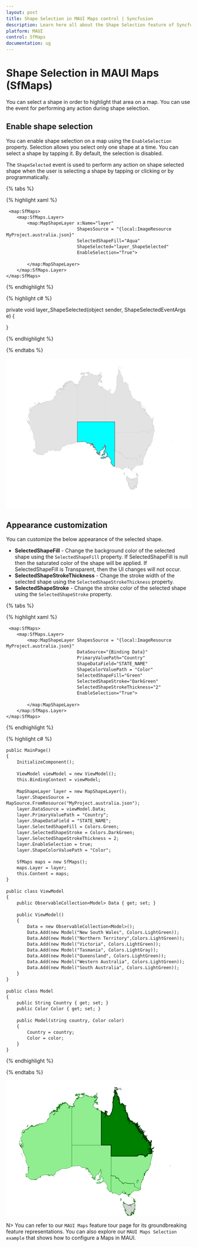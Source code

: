 ```yaml
---
layout: post
title: Shape Selection in MAUI Maps control | Syncfusion
description: Learn here all about the Shape Selection feature of Syncfusion MAUI Maps (SfMaps) control and more.
platform: MAUI
control: SfMaps
documentation: ug
---
```


# Shape Selection in MAUI Maps (SfMaps)

You can select a shape in order to highlight that area on a map. You can use the event for performing any action during shape selection.

## Enable shape selection

You can enable shape selection on a map using the `EnableSelection` property. Selection allows you select only one shape at a time. You can select a shape by tapping it. By default, the selection is disabled.

The `ShapeSelected` event is used to perform any action on shape selected shape when the user is selecting a shape by tapping or clicking or by programmatically.

{% tabs %}

{% highlight xaml %}

     <map:SfMaps>
        <map:SfMaps.Layer>
            <map:MapShapeLayer x:Name="layer"
							   ShapesSource = "{local:ImageResource MyProject.australia.json}" 
							   SelectedShapeFill="Aqua"
							   ShapeSelected="layer_ShapeSelected" 
							   EnableSelection="True">
            
            </map:MapShapeLayer>
        </map:SfMaps.Layer>
    </map:SfMaps>

{% endhighlight %}

{% highlight c# %}

private void layer_ShapeSelected(object sender, ShapeSelectedEventArgs e)
{
    
}

{% endhighlight %}

{% endtabs %}

![Enable shape selection](images/selection/enable-shape-selection.png)

## Appearance customization

You can customize the below appearance of the selected shape.

* **SelectedShapeFill** - Change the background color of the selected shape using the `SelectedShapeFill` property. If SelectedShapeFill is null then the saturated color of the shape will be applied. If SelectedShapeFill is Transparent, then the UI changes will not occur.
* **SelectedShapeStrokeThickness** - Change the stroke width of the selected shape using the `SelectedShapeStrokeThickness` property.
* **SelectedShapeStroke** - Change the stroke color of the selected shape using the `SelectedShapeStroke` property.

{% tabs %}

{% highlight xaml %}

     <map:SfMaps>
        <map:SfMaps.Layer>
            <map:MapShapeLayer ShapesSource = "{local:ImageResource MyProject.australia.json}" 
							   DataSource="{Binding Data}" 
							   PrimaryValuePath="Country"
							   ShapeDataField="STATE_NAME" 
							   ShapeColorValuePath = "Color" 
							   SelectedShapeFill="Green"
							   SelectedShapeStroke="DarkGreen" 
							   SelectedShapeStrokeThickness="2" 
							   EnableSelection="True">
            
            </map:MapShapeLayer>
        </map:SfMaps.Layer>
    </map:SfMaps>

{% endhighlight %}

{% highlight c# %}

	public MainPage()
    {
        InitializeComponent();
		
        ViewModel viewModel = new ViewModel();
        this.BindingContext = viewModel;

        MapShapeLayer layer = new MapShapeLayer();
        layer.ShapesSource = MapSource.FromResource("MyProject.australia.json");
        layer.DataSource = viewModel.Data;
        layer.PrimaryValuePath = "Country";
        layer.ShapeDataField = "STATE_NAME";
        layer.SelectedShapeFill = Colors.Green;
        layer.SelectedShapeStroke = Colors.DarkGreen;
        layer.SelectedShapeStrokeThickness = 2;
        layer.EnableSelection = true;
        layer.ShapeColorValuePath = "Color";

        SfMaps maps = new SfMaps();
        maps.Layer = layer;
        this.Content = maps;
    }
	
	public class ViewModel
	{
		public ObservableCollection<Model> Data { get; set; }
		
		public ViewModel()
		{
			Data = new ObservableCollection<Model>();
			Data.Add(new Model("New South Wales", Colors.LightGreen));
			Data.Add(new Model("Northern Territory",Colors.LightGreen));
			Data.Add(new Model("Victoria", Colors.LightGreen));
			Data.Add(new Model("Tasmania", Colors.LightGray));
			Data.Add(new Model("Queensland", Colors.LightGreen));
			Data.Add(new Model("Western Australia", Colors.LightGreen));
			Data.Add(new Model("South Australia", Colors.LightGreen));
		}
	}
    
	public class Model
	{
		public String Country { get; set; }
		public Color Color { get; set; }
		
		public Model(string country, Color color)
		{
			Country = country;
			Color = color;
		}
	}

{% endhighlight %}

{% endtabs %}

![Selection customization](images/selection/selection-customization.png)

N> You can refer to our `MAUI Maps` feature tour page for its groundbreaking feature representations. You can also explore our `MAUI Maps Selection example` that shows how to configure a Maps in MAUI.